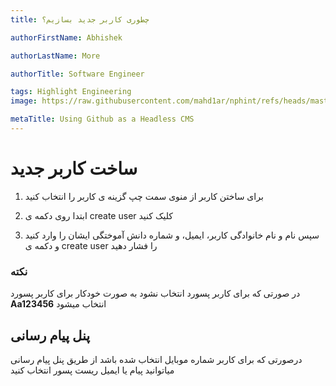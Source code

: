 ```yaml
---
title: چطوری کاربر جدید بسازیم؟

authorFirstName: Abhishek

authorLastName: More

authorTitle: Software Engineer

tags: Highlight Engineering
image: https://raw.githubusercontent.com/mahd1ar/nphint/refs/heads/master/images/istockphoto-1370945549-1024x1024.jpg

metaTitle: Using Github as a Headless CMS
---
```


# ساخت کاربر جدید

1. برای ساختن کاربر از منوی سمت چپ گزینه ی کاربر را انتخاب کنید

2. ابتدا روی دکمه ی create user کلیک کنید

3. سپس نام و نام خانوادگی کاربر، ایمیل، و شماره دانش آموختگی ایشان را وارد کنید و دکمه ی create user را فشار دهید

### نکته
در صورتی که برای کاربر پسورد انتخاب نشود به صورت خودکار برای کاربر پسورد **Aa123456** انتخاب میشود

## پنل پیام رسانی

درصورتی که برای کاربر شماره موبایل انتخاب شده باشد از طریق پنل پیام رسانی میاتوانید پیام یا ایمیل ریست پسور انتخاب کنید 
